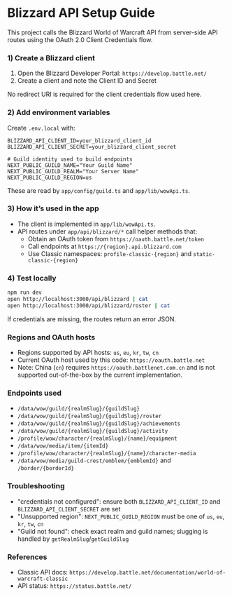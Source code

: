 # Blizzard API Setup Guide

This project calls the Blizzard World of Warcraft API from server-side API routes using the OAuth 2.0 Client Credentials flow.

### 1) Create a Blizzard client
1. Open the Blizzard Developer Portal: `https://develop.battle.net/`
2. Create a client and note the Client ID and Secret

No redirect URI is required for the client credentials flow used here.

### 2) Add environment variables
Create `.env.local` with:
```env
BLIZZARD_API_CLIENT_ID=your_blizzard_client_id
BLIZZARD_API_CLIENT_SECRET=your_blizzard_client_secret

# Guild identity used to build endpoints
NEXT_PUBLIC_GUILD_NAME="Your Guild Name"
NEXT_PUBLIC_GUILD_REALM="Your Server Name"
NEXT_PUBLIC_GUILD_REGION=us
```

These are read by `app/config/guild.ts` and `app/lib/wowApi.ts`.

### 3) How it’s used in the app
- The client is implemented in `app/lib/wowApi.ts`.
- API routes under `app/api/blizzard/*` call helper methods that:
  - Obtain an OAuth token from `https://oauth.battle.net/token`
  - Call endpoints at `https://{region}.api.blizzard.com`
  - Use Classic namespaces: `profile-classic-{region}` and `static-classic-{region}`

### 4) Test locally
```bash
npm run dev
open http://localhost:3000/api/blizzard | cat
open http://localhost:3000/api/blizzard/roster | cat
```
If credentials are missing, the routes return an error JSON.

### Regions and OAuth hosts
- Regions supported by API hosts: `us`, `eu`, `kr`, `tw`, `cn`
- Current OAuth host used by this code: `https://oauth.battle.net`
- Note: China (`cn`) requires `https://oauth.battlenet.com.cn` and is not supported out-of-the-box by the current implementation.

### Endpoints used
- `/data/wow/guild/{realmSlug}/{guildSlug}`
- `/data/wow/guild/{realmSlug}/{guildSlug}/roster`
- `/data/wow/guild/{realmSlug}/{guildSlug}/achievements`
- `/data/wow/guild/{realmSlug}/{guildSlug}/activity`
- `/profile/wow/character/{realmSlug}/{name}/equipment`
- `/data/wow/media/item/{itemId}`
- `/profile/wow/character/{realmSlug}/{name}/character-media`
- `/data/wow/media/guild-crest/emblem/{emblemId}` and `/border/{borderId}`

### Troubleshooting
- "credentials not configured": ensure both `BLIZZARD_API_CLIENT_ID` and `BLIZZARD_API_CLIENT_SECRET` are set
- "Unsupported region": `NEXT_PUBLIC_GUILD_REGION` must be one of `us`, `eu`, `kr`, `tw`, `cn`
- "Guild not found": check exact realm and guild names; slugging is handled by `getRealmSlug`/`getGuildSlug`

### References
- Classic API docs: `https://develop.battle.net/documentation/world-of-warcraft-classic`
- API status: `https://status.battle.net/`